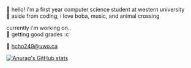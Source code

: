 🐰 hello! i'm a first year computer science student at western university  
🌷 aside from coding, i love boba, music, and animal crossing  

currently i'm working on..  
📎 getting good grades :c  

💌 hcho249@uwo.ca  

[![Anurag's GitHub stats](https://github-readme-stats.vercel.app/api?username=yivwon)](https://github.com/anuraghazra/github-readme-stats)
